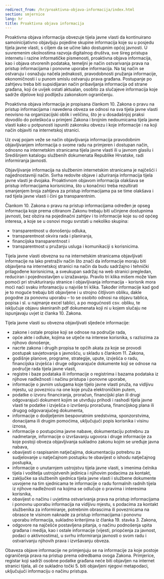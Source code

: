 ```yaml
---
redirect_from: /hr/proaktivna-objava-informacija/index.html
section: smjernice
lang: hr
title: Proaktivna objava informacija
---
```


Proaktivna objava informacija obvezuje tijela javne vlasti da kontinuirano samoinicijativno objavljuju pojedine skupine informacija koje su u posjedu tijela javne vlasti, s ciljem da se učine lako dostupnim općoj javnosti. U suvremenim okolnostima razvoja digitalnog društva, sve šireg pristupa internetu i razine informatičke pismenosti, proaktivna objava informacija, kao i objava otvorenih podataka, temeljni je način ostvarivanja prava na pristup informacijama i ponovne uporabe informacija. Na taj način se ostvaruju i osnažuju načela jednakosti, pravodobnosti pružanja informacije, ekonomičnosti i u punom smislu ostvaruju prava građana. Postupanje po zahtjevu treba biti supsidijaran način pribavljanja informacija od strane građana, koji će uvijek ostati aktualan, osobito za slučajeve informacija koje sadrže dijelove koji podliježu zakonskom ograničenju.

Proaktivna objava informacija je propisana člankom 10. Zakona o pravu na pristup informacijama i navedena obveza se odnosi na sva tijela javne vlasti neovisno na organizacijski oblik i veličinu, što je u dosadašnjoj praksi dovodilo do poteškoća u primjeni Zakona i brojnim nedoumicama tijela javne vlasti kako u potpunosti ispuniti zakonsku obvezu i koje informacije i na koji način objaviti na internetskoj stranici.

Uz ovaj pojam veže se način objavljivanja informacija pravodobnim objavljivanjem informacija o svome radu na primjeren i dostupan način, odnosno na internetskim stranicama tijela javne vlasti ili u javnom glasilu i Središnjem katalogu službenih dokumenata Republike Hrvatske, radi informiranja javnosti.

Objavljivanje informacija na službenim internetskim stranicama je najčešći i najjednostavniji način. Svrha redovite objave i ažuriranja informacija tijela javne vlasti je dvojaka. Proaktivnom objavom informacija olakšava se pristup informacijama korisnicima, što u konačnici treba rezultirati smanjenjem broja zahtjeva za pristup informacijama pa se time olakšava i rad tijela javne vlasti i čini ga transparentnim.

Člankom 10. Zakona o pravu na pristup informacijama određen je opseg informacija koje prema citiranom Zakonu trebaju biti učinjene dostupnima javnosti, bez obzira na pojedinačni zahtjev i to informacije koje su od općeg interesa, a koje se u osnovi mogu svrstati u nekoliko skupina: 

- transparentnost u donošenju odluka,
- transparentnost okvira rada i planiranja, 
- financijska transparentnost i 
- transparentnost u pružanju usluga i komunikaciji s korisnicima.

Tijela javne vlasti obvezna su na internetskim stranicama objavljivati informacije na lako pretraživ način što znači da informacije moraju biti objavljena na internetskoj stranici na način da budu sadržajno i tehnički prilagođene korisnicima, a sveukupan sadržaj na web stranici pregledan, reduciran i pojednostavljen u izražavanju. Pravilo tri klika mišem može Vam pomoći pri strukturiranju stranice i objavljivanja informacija - korisnik mora moći naći svaku inforamaciju u najviše tri klika. Također informacije kad god je to moguće trebaju biti objavljene i u strojno čitljivom obliku, dakle pogodne za ponovnu uporabu – to se osobito odnosi na objavu tablica, popisa i sl. u najmanje excel tablici, a po mogućnosti csv. obliku, te isključuje objavu skeniranih pdf dokumenata koji ni u kojem slučaju ne ispunjavaju uvjet iz članka 10. Zakona. 

Tijela javne vlasti su obvezna objavljivati sljedeće informacije: 

- zakone i ostale propise koji se odnose na područje rada,
- opće akte i odluke, kojima se utječe na interese korisnika, s razlozima za njihovo donošenje,
- nacrte zakona i drugih propisa te općih akata za koje se provodi postupak savjetovanja s javnošću, u skladu s člankom 11. Zakona,
- godišnje planove, programe, strategije, upute, izvješća o radu, financijska izvješća i druge odgovarajuće dokumente koji se odnose na područje rada tijela javne vlasti,
- registre i baze podataka ili informacije o registrima i bazama podataka iz njihove nadležnosti i načinu pristupa i ponovne uporabe, 
- informacije o javnim uslugama koje tijelo javne vlasti pruža, na vidljivu mjestu, uz poveznicu na one koje pruža elektroničkim putem,
- podatke o izvoru financiranja, proračun, financijski plan ili drugi odgovarajući dokument kojim se utvrđuju prihodi i rashodi tijela javne vlasti te podatke i izvješća o izvršenju proračuna, financijskog plana ili drugog odgovarajućeg dokumenta,
- informacije o dodijeljenim bespovratnim sredstvima, sponzorstvima, donacijama ili drugim pomoćima, uključujući popis korisnika i visinu iznosa,
- informacije o postupcima javne nabave, dokumentaciju potrebnu za nadmetanje, informacije o izvršavanju ugovora i druge informacije za koje postoji obveza objavljivanja sukladno zakonu kojim se uređuje javna nabava,
- obavijesti o raspisanim natječajima, dokumentaciju potrebnu za sudjelovanje u natječajnom postupku te obavijest o ishodu natječajnog postupka,
- informacije o unutarnjem ustrojstvu tijela javne vlasti, s imenima čelnika tijela i voditelja ustrojstvenih jedinica i njihovim podacima za kontakt,
- zaključke sa službenih sjednica tijela javne vlasti i službene dokumente usvojene na tim sjednicama te informacije o radu formalnih radnih tijela iz njihove nadležnosti na kojima se odlučuje o pravima i interesima korisnika,
- obavijest o načinu i uvjetima ostvarivanja prava na pristup informacijama i ponovnu uporabu informacija na vidljivu mjestu, s podacima za kontakt službenika za informiranje, potrebnim obrascima ili poveznicama na obrasce te visinom naknade za pristup informacijama i ponovnu uporabu informacija, sukladno kriterijima iz članka 19. stavka 3. Zakona,
- odgovore na najčešće postavljena pitanja, o načinu podnošenja upita građana i medija, kao i ostale informacije (vijesti, priopćenja za javnost, podaci o aktivnostima), u svrhu informiranja javnosti o svom radu i ostvarivanju njihovih prava i izvršavanju obveza.

Obaveza objave informacije ne primjenjuju se na informacije za koje postoje ograničenja prava na pristup prema odredbama ovoga Zakona. Primjerice, registar koji sadrži osobne podatke građana neće biti objavljen na internet stranici tijela, ali će sukladno točki 5. biti objavljeni njegovi metapodaci, uključujući informaciju o načinu pristupa.